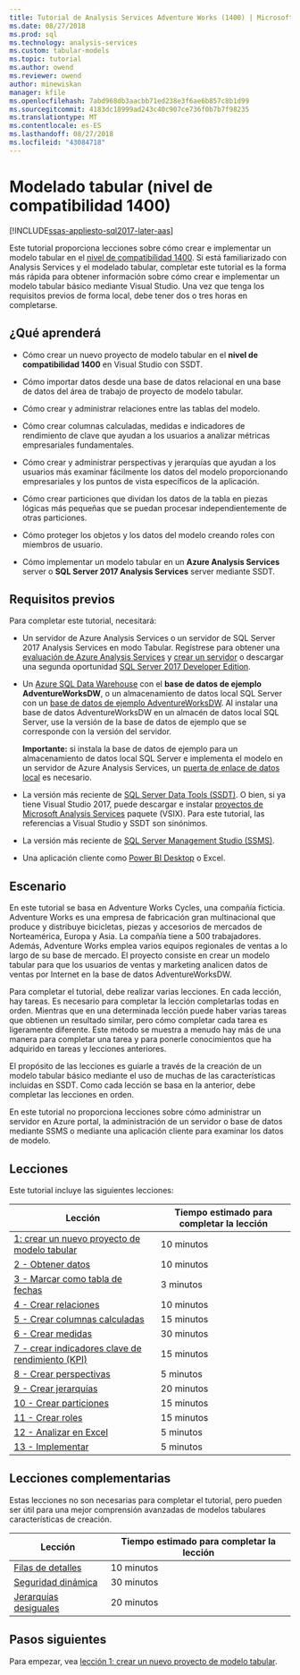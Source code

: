 ```yaml
---
title: Tutorial de Analysis Services Adventure Works (1400) | Microsoft Docs
ms.date: 08/27/2018
ms.prod: sql
ms.technology: analysis-services
ms.custom: tabular-models
ms.topic: tutorial
ms.author: owend
ms.reviewer: owend
author: minewiskan
manager: kfile
ms.openlocfilehash: 7abd968db3aacbb71ed238e3f6ae6b857c8b1d99
ms.sourcegitcommit: 4183dc18999ad243c40c907ce736f0b7b7f98235
ms.translationtype: MT
ms.contentlocale: es-ES
ms.lasthandoff: 08/27/2018
ms.locfileid: "43084718"
---
```

# <a name="tabular-modeling-1400-compatibility-level"></a>Modelado tabular (nivel de compatibilidad 1400)

[!INCLUDE[ssas-appliesto-sql2017-later-aas](../../includes/ssas-appliesto-sql2017-later-aas.md)]

Este tutorial proporciona lecciones sobre cómo crear e implementar un modelo tabular en el [nivel de compatibilidad 1400](../tabular-models/compatibility-level-for-tabular-models-in-analysis-services.md). Si está familiarizado con Analysis Services y el modelado tabular, completar este tutorial es la forma más rápida para obtener información sobre cómo crear e implementar un modelo tabular básico mediante Visual Studio. Una vez que tenga los requisitos previos de forma local, debe tener dos o tres horas en completarse.  
  
## <a name="what-you-learn"></a>¿Qué aprenderá   
  
-   Cómo crear un nuevo proyecto de modelo tabular en el **nivel de compatibilidad 1400** en Visual Studio con SSDT.
  
-   Cómo importar datos desde una base de datos relacional en una base de datos del área de trabajo de proyecto de modelo tabular.  
  
-   Cómo crear y administrar relaciones entre las tablas del modelo.  
  
-   Cómo crear columnas calculadas, medidas e indicadores de rendimiento de clave que ayudan a los usuarios a analizar métricas empresariales fundamentales.  
  
-   Cómo crear y administrar perspectivas y jerarquías que ayudan a los usuarios más examinar fácilmente los datos del modelo proporcionando empresariales y los puntos de vista específicos de la aplicación.  
  
-   Cómo crear particiones que dividan los datos de la tabla en piezas lógicas más pequeñas que se puedan procesar independientemente de otras particiones.  
  
-   Cómo proteger los objetos y los datos del modelo creando roles con miembros de usuario.  
  
-   Cómo implementar un modelo tabular en un **Azure Analysis Services** server o **SQL Server 2017 Analysis Services** server mediante SSDT.  
  
## <a name="prerequisites"></a>Requisitos previos  

Para completar este tutorial, necesitará:  
  
-   Un servidor de Azure Analysis Services o un servidor de SQL Server 2017 Analysis Services en modo Tabular. Regístrese para obtener una [evaluación de Azure Analysis Services](https://azure.microsoft.com/services/analysis-services/) y [crear un servidor](https://docs.microsoft.com/azure/analysis-services/analysis-services-create-server) o descargar una segunda oportunidad [SQL Server 2017 Developer Edition](https://www.microsoft.com/sql-server/sql-server-downloads).

-   Un [Azure SQL Data Warehouse](https://docs.microsoft.com/azure/sql-data-warehouse/create-data-warehouse-portal) con el **base de datos de ejemplo AdventureWorksDW**, o un almacenamiento de datos local SQL Server con un [base de datos de ejemplo AdventureWorksDW](https://github.com/Microsoft/sql-server-samples/releases/tag/adventureworks). Al instalar una base de datos AdventureWorksDW en un almacén de datos local SQL Server, use la versión de la base de datos de ejemplo que se corresponde con la versión del servidor. 

    **Importante:** si instala la base de datos de ejemplo para un almacenamiento de datos local SQL Server e implementa el modelo en un servidor de Azure Analysis Services, un [puerta de enlace de datos local](https://docs.microsoft.com/azure/analysis-services/analysis-services-gateway) es necesario.

-   La versión más reciente de [SQL Server Data Tools (SSDT)](https://msdn.microsoft.com/library/mt204009.aspx). O bien, si ya tiene Visual Studio 2017, puede descargar e instalar [proyectos de Microsoft Analysis Services](https://marketplace.visualstudio.com/items?itemName=ProBITools.MicrosoftAnalysisServicesModelingProjects) paquete (VSIX). Para este tutorial, las referencias a Visual Studio y SSDT son sinónimos. 

-   La versión más reciente de [SQL Server Management Studio (SSMS)](https://docs.microsoft.com/sql/ssms/download-sql-server-management-studio-ssms).    

-   Una aplicación cliente como [Power BI Desktop](https://powerbi.microsoft.com/desktop/) o Excel. 

## <a name="scenario"></a>Escenario  

En este tutorial se basa en Adventure Works Cycles, una compañía ficticia. Adventure Works es una empresa de fabricación gran multinacional que produce y distribuye bicicletas, piezas y accesorios de mercados de Norteamérica, Europa y Asia. La compañía tiene a 500 trabajadores. Además, Adventure Works emplea varios equipos regionales de ventas a lo largo de su base de mercado. El proyecto consiste en crear un modelo tabular para que los usuarios de ventas y marketing analicen datos de ventas por Internet en la base de datos AdventureWorksDW.  
  
Para completar el tutorial, debe realizar varias lecciones. En cada lección, hay tareas. Es necesario para completar la lección completarlas todas en orden. Mientras que en una determinada lección puede haber varias tareas que obtienen un resultado similar, pero cómo completar cada tarea es ligeramente diferente. Este método se muestra a menudo hay más de una manera para completar una tarea y para ponerle conocimientos que ha adquirido en tareas y lecciones anteriores.  
  
El propósito de las lecciones es guiarle a través de la creación de un modelo tabular básico mediante el uso de muchas de las características incluidas en SSDT. Como cada lección se basa en la anterior, debe completar las lecciones en orden.
  
En este tutorial no proporciona lecciones sobre cómo administrar un servidor en Azure portal, la administración de un servidor o base de datos mediante SSMS o mediante una aplicación cliente para examinar los datos de modelo. 


## <a name="lessons"></a>Lecciones  

Este tutorial incluye las siguientes lecciones:  
  
|Lección|Tiempo estimado para completar la lección|  
|----------|------------------------------|  
|[1: crear un nuevo proyecto de modelo tabular](../tutorial-tabular-1400/as-lesson-1-create-a-new-tabular-model-project.md)|10 minutos|  
|[2 - Obtener datos](../tutorial-tabular-1400/as-lesson-2-get-data.md)|10 minutos|  
|[3 - Marcar como tabla de fechas](../tutorial-tabular-1400/as-lesson-3-mark-as-date-table.md)|3 minutos|  
|[4 - Crear relaciones](../tutorial-tabular-1400/as-lesson-4-create-relationships.md)|10 minutos|  
|[5 - Crear columnas calculadas](../tutorial-tabular-1400/as-lesson-5-create-calculated-columns.md)|15 minutos|
|[6 - Crear medidas](../tutorial-tabular-1400/as-lesson-6-create-measures.md)|30 minutos|  
|[7 - crear indicadores clave de rendimiento (KPI)](../tutorial-tabular-1400/as-lesson-7-create-key-performance-indicators.md)|15 minutos|  
|[8 - Crear perspectivas](../tutorial-tabular-1400/as-lesson-8-create-perspectives.md)|5 minutos|  
|[9 - Crear jerarquías](../tutorial-tabular-1400/as-lesson-9-create-hierarchies.md)|20 minutos|  
|[10 - Crear particiones](../tutorial-tabular-1400/as-lesson-10-create-partitions.md)|15 minutos|  
|[11 - Crear roles](../tutorial-tabular-1400/as-lesson-11-create-roles.md)|15 minutos|  
|[12 - Analizar en Excel](../tutorial-tabular-1400/as-lesson-12-analyze-in-excel.md)|5 minutos| 
|[13 - Implementar](../tutorial-tabular-1400/as-lesson-13-deploy.md)|5 minutos|  
  
## <a name="supplemental-lessons"></a>Lecciones complementarias  

Estas lecciones no son necesarias para completar el tutorial, pero pueden ser útil para una mejor comprensión avanzadas de modelos tabulares características de creación.  
  
|Lección|Tiempo estimado para completar la lección|  
|----------|------------------------------|  
|[Filas de detalles](../tutorial-tabular-1400/as-supplemental-lesson-detail-rows.md)|10 minutos|
|[Seguridad dinámica](../tutorial-tabular-1400/as-supplemental-lesson-dynamic-security.md)|30 minutos|
|[Jerarquías desiguales](../tutorial-tabular-1400/as-supplemental-lesson-ragged-hierarchies.md)|20 minutos| 

  
## <a name="next-steps"></a>Pasos siguientes  

Para empezar, vea [lección 1: crear un nuevo proyecto de modelo tabular](../tutorial-tabular-1400/as-lesson-1-create-a-new-tabular-model-project.md).  
  
  
  

